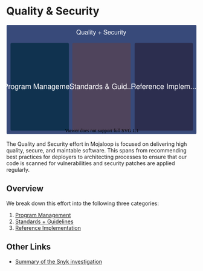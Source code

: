 # Quality & Security

<img src="./assets/cqs_overview.svg" width=600>

The Quality and Security effort in Mojaloop is focused on delivering high quality, secure, and maintable software. This spans from recommending best practices for deployers to architecting processes to ensure that our code is scanned for vulnerabilities and security patches are applied regularly.

## Overview

We break down this effort into the following three categories:

1. [Program Management](./program-management/)
1. [Standards + Guidelines](./standards-guidelines/)
1. [Reference Implementation](./reference-implementation.md)

## Other Links

- [Summary of the Snyk investigation](./snyk_investigation.md)
